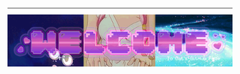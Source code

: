 ___
<p align="center">
  <img src="https://raw.githubusercontent.com/cat-lin-morgan/cat-lin-morgan/master/assets/welcome.gif" alt="Hopefully working welcome banner"/>
</p>

